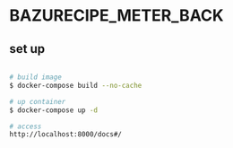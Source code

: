 # BAZURECIPE_METER_BACK

## set up

```bash

# build image
$ docker-compose build --no-cache

# up container
$ docker-compose up -d

# access
http://localhost:8000/docs#/
```